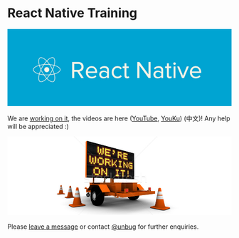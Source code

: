 # React Native Training

![](QQ20160705-3.png)

We are [working on it](https://www.gitbook.com/book/unbug/react-native-training/details), the videos are here ([YouTube](https://www.youtube.com/playlist?list=PLC_rYRxEnwQGLQqrHR0aho33U6DCeJamC), [YouKu](http://www.youku.com/playlist_show/id_27615900.html)) (中文)! Any help will be appreciated :)

![](QQ20160630-5.png)

Please [leave a message](https://www.gitbook.com/book/unbug/react-native-training/discussions) or contact [@unbug](https://github.com/unbug) for further enquiries.